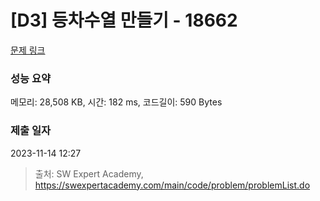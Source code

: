 # [D3] 등차수열 만들기 - 18662 

[문제 링크](https://swexpertacademy.com/main/code/problem/problemDetail.do?contestProbId=AYo-e9EKmGoDFAQI) 

### 성능 요약

메모리: 28,508 KB, 시간: 182 ms, 코드길이: 590 Bytes

### 제출 일자

2023-11-14 12:27



> 출처: SW Expert Academy, https://swexpertacademy.com/main/code/problem/problemList.do